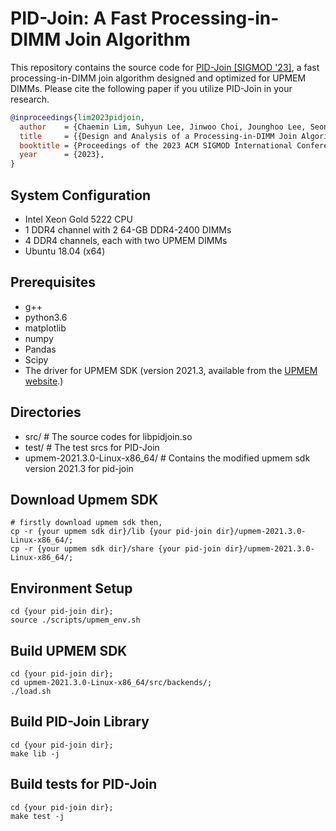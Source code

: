 # PID-Join: A Fast Processing-in-DIMM Join Algorithm

This repository contains the source code for [PID-Join \[SIGMOD '23\]](https://doi.org/10.1145/3589258), a fast processing-in-DIMM join algorithm designed and optimized for UPMEM DIMMs.
Please cite the following paper if you utilize PID-Join in your research.

```bibtex
@inproceedings{lim2023pidjoin,
  author    = {Chaemin Lim, Suhyun Lee, Jinwoo Choi, Jounghoo Lee, Seongyeon Park, Hanjun Kim, Jinho Lee, and Youngsok Kim},
  title     = {{Design and Analysis of a Processing-in-DIMM Join Algorithm: A Case Study with UPMEM DIMMs}},
  booktitle = {Proceedings of the 2023 ACM SIGMOD International Conference on Management of Data (SIGMOD)},
  year      = {2023},
}
```

## System Configuration

- Intel Xeon Gold 5222 CPU
- 1 DDR4 channel with 2 64-GB DDR4-2400 DIMMs
- 4 DDR4 channels, each with two UPMEM DIMMs
- Ubuntu 18.04 (x64)

## Prerequisites

- g++
- python3.6
- matplotlib
- numpy
- Pandas
- Scipy
- The driver for UPMEM SDK (version 2021.3, available from the [UPMEM website](https://sdk.upmem.com/).)

## Directories
- src/ # The source codes for libpidjoin.so
- test/ # The test srcs for PID-Join
- upmem-2021.3.0-Linux-x86_64/ # Contains the modified upmem sdk version 2021.3 for pid-join

## Download Upmem SDK
```
# firstly download upmem sdk then,
cp -r {your upmem sdk dir}/lib {your pid-join dir}/upmem-2021.3.0-Linux-x86_64/;
cp -r {your upmem sdk dir}/share {your pid-join dir}/upmem-2021.3.0-Linux-x86_64/;
```

## Environment Setup
```
cd {your pid-join dir};
source ./scripts/upmem_env.sh
```

## Build UPMEM SDK
```
cd {your pid-join dir};
cd upmem-2021.3.0-Linux-x86_64/src/backends/;
./load.sh
```

## Build PID-Join Library
```
cd {your pid-join dir};
make lib -j
```

## Build tests for PID-Join
```
cd {your pid-join dir};
make test -j
```
